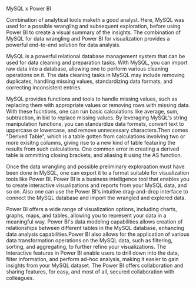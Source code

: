 MySQL x Power BI

Combination of analytical tools maketh a good analyst. Here, MySQL was used for a possible wrangling and subsequent exploration, before using Power BI to create a visual summary of the insights. The combination of MySQL for data wrangling and Power BI for visualization provides a powerful end-to-end solution for data analysis.


MySQL is a powerful relational database management system that can be used for data cleaning and preparation tasks. With MySQL, you can import raw data into a database, allowing one to perform various cleaning operations on it. The data cleaning tasks in MySQL may include removing duplicates, handling missing values, standardizing data formats, and correcting inconsistent entries.

MySQL provides functions and tools to handle missing values, such as replacing them with appropriate values or removing rows with missing data. With these fucntions, one can run basic calculations like average, sum, subtraction, in bid to replace missing values. By leveraging MySQL's string manipulation functions, you can standardize data formats, convert text to uppercase or lowercase, and remove unnecessary characters.Then comes "Derived Table", which is a table gotten from calculations involving two or more exisitng columns, giving rise to a new kind of table featuring the results from such calculations. One common error in creating a derived table is ommitting closing brackets, and aliasing it using the AS function.

Once the data wrangling and possible preliminary exploraation must have been done in MySQL, one can export it to a format suitable for visualization tools like Power BI. Power BI is a business intelligence tool that enables you to create interactive visualizations and reports from your MySQL data, and so on. Also one can use the Power BI's intuitive drag-and-drop interface to connect the MySQL database and import the wrangled and explored data.

Power BI offers a wide range of visualization options, including charts, graphs, maps, and tables, allowing you to represent your data in a meaningful way. Power BI's data modeling capabilities allows creation of relationships between different tables in the MySQL database, enhancing data analysis capabilities.Power BI also allows for the application of various data transformation operations on the MySQL data, such as filtering, sorting, and aggregating, to further refine your visualizations. The Interactive features in Power BI enable users to drill down into the data, filter information, and perform ad-hoc analysis, making it easier to gain insights from your MySQL dataset. The Power BI offers collaboration and sharing features, for easy, and most of all, secured collaboration with colleagues.

